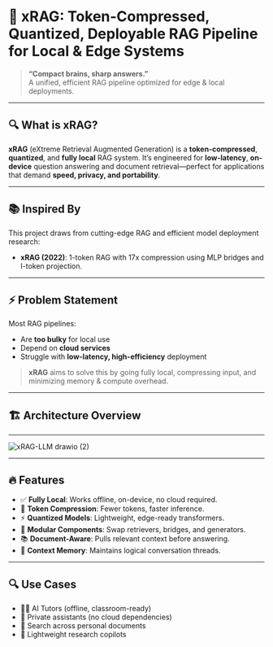# 🧠 xRAG: Token-Compressed, Quantized, Deployable RAG Pipeline for Local & Edge Systems

> **“Compact brains, sharp answers.”**  
> A unified, efficient RAG pipeline optimized for edge & local deployments.

---

## 🔍 What is xRAG?

**xRAG** (eXtreme Retrieval Augmented Generation) is a **token-compressed**, **quantized**, and **fully local** RAG system. It’s engineered for **low-latency**, **on-device** question answering and document retrieval—perfect for applications that demand **speed, privacy, and portability**.

---

## 📚 Inspired By 

This project draws from cutting-edge RAG and efficient model deployment research:

- **xRAG (2022)**: 1-token RAG with 17x compression using MLP bridges and I-token projection.


---

## ⚡️ Problem Statement

Most RAG pipelines:
- Are **too bulky** for local use
- Depend on **cloud services**
- Struggle with **low-latency, high-efficiency** deployment

> **xRAG** aims to solve this by going fully local, compressing input, and minimizing memory & compute overhead.

---

## 🏗️ Architecture Overview
---
![xRAG-LLM drawio (2)](https://github.com/user-attachments/assets/7eeccd28-1c81-49a9-a95e-0d85c7877e34)


---

## 🔥 Features

- ✅ **Fully Local**: Works offline, on-device, no cloud required.
- 🔻 **Token Compression**: Fewer tokens, faster inference.
- ⚡ **Quantized Models**: Lightweight, edge-ready transformers.
- 🧩 **Modular Components**: Swap retrievers, bridges, and generators.
- 📚 **Document-Aware**: Pulls relevant context before answering.
- 🧠 **Context Memory**: Maintains logical conversation threads.

---


## 🔍 Use Cases

- 🧑‍🏫 AI Tutors (offline, classroom-ready)
- 🔐 Private assistants (no cloud dependencies)
- 🧭 Search across personal documents
- 🧠 Lightweight research copilots



